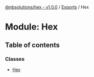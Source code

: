 [@nbsolutions/hex - v1.0.0](../README.md) / [Exports](../modules.md) / Hex

# Module: Hex

## Table of contents

### Classes

- [Hex](../classes/hex.hex-1.md)
